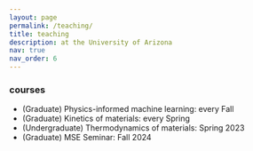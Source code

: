 ```yaml
---
layout: page
permalink: /teaching/
title: teaching
description: at the University of Arizona
nav: true
nav_order: 6
--- 
```



### courses 

- (Graduate) Physics-informed machine learning: every Fall 
- (Graduate) Kinetics of materials: every Spring 
- (Undergraduate) Thermodynamics of materials: Spring 2023
- (Graduate) MSE Seminar: Fall 2024
